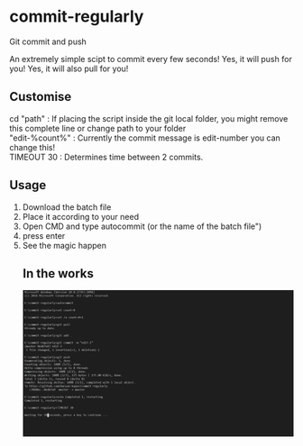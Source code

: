 # commit-regularly
Git commit and push

An extremely simple scipt to commit every few seconds!
Yes, it will push for you!
Yes, it will also pull for you!

## Customise

cd "path" : If placing the script inside the git local folder, you might remove this complete line or change path to your folder
<br />
"edit-%count%" : Currently the commit message is edit-number you can change this!
<br />
TIMEOUT 30 : Determines time between 2 commits.

## Usage
<ol>
<li>Download the batch file </li>
<li>Place it according to your need</li>
<li>Open CMD and type autocommit (or the name of the batch file")
<li>press enter
<li>See the magic happen

## In the works
![Terminal](./Screenshot.png)

